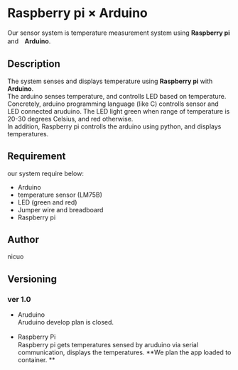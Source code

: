 Raspberry pi × Arduino
===========

Our sensor system is temperature measurement system using **Raspberry pi** and　**Arduino**.　

Description
-----------
The system senses and displays temperature using **Raspberry pi** with **Arduino**.   
The arduino senses temperature, and controlls LED based on temperature.  
Concretely, arduino programming language (like C) controlls sensor and LED connected aruduino.
The LED light green when range of temperature is 20-30 degrees Celsius, and red otherwise.  
In addition, Raspberry pi controlls the arduino using python, and displays temperatures.

Requirement
-----------
our system require below:
* Arduino
* temperature sensor (LM75B)
* LED (green and red)
* Jumper wire and breadboard
* Raspberry pi

Author
------------
nicuo

Versioning
-------------
### ver 1.0
* Aruduino <br>
Aruduino develop plan is closed.

* Raspberry Pi　<br>
Raspberry pi gets temperatures sensed by aruduino via serial communication, displays the temperatures.
**We plan the app loaded to container. **
